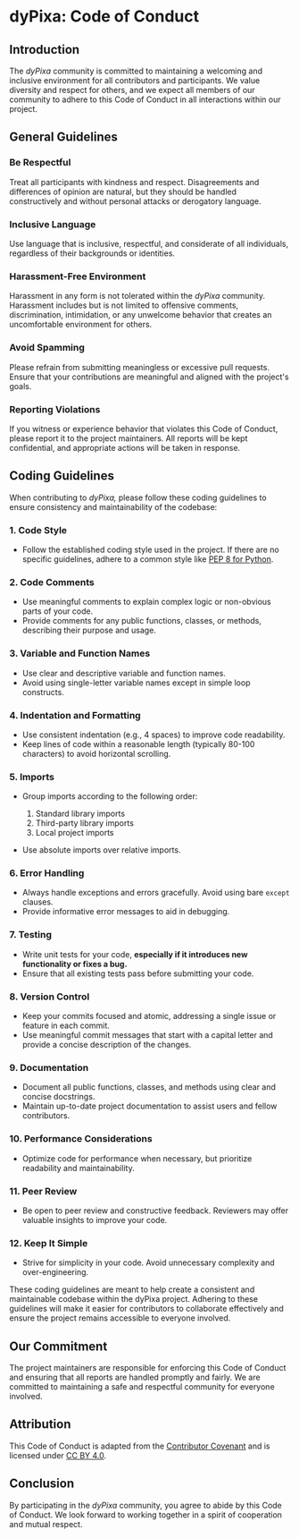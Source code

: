 # **dyPixa:** Code of Conduct

## Introduction

The _dyPixa_ community is committed to maintaining a welcoming and inclusive environment for all contributors and participants. We value diversity and respect for others, and we expect all members of our community to adhere to this Code of Conduct in all interactions within our project.

## General Guidelines

### Be Respectful

Treat all participants with kindness and respect. Disagreements and differences of opinion are natural, but they should be handled constructively and without personal attacks or derogatory language.

### Inclusive Language

Use language that is inclusive, respectful, and considerate of all individuals, regardless of their backgrounds or identities.

### Harassment-Free Environment

Harassment in any form is not tolerated within the _dyPixa_ community. Harassment includes but is not limited to offensive comments, discrimination, intimidation, or any unwelcome behavior that creates an uncomfortable environment for others.

### Avoid Spamming

Please refrain from submitting meaningless or excessive pull requests. Ensure that your contributions are meaningful and aligned with the project's goals.

### Reporting Violations

If you witness or experience behavior that violates this Code of Conduct, please report it to the project maintainers. All reports will be kept confidential, and appropriate actions will be taken in response.


## Coding Guidelines

When contributing to _dyPixa,_ please follow these coding guidelines to ensure consistency and maintainability of the codebase:

### 1. Code Style

- Follow the established coding style used in the project. If there are no specific guidelines, adhere to a common style like [PEP 8 for Python](https://peps.python.org/pep-0008/).

### 2. Code Comments

- Use meaningful comments to explain complex logic or non-obvious parts of your code.
- Provide comments for any public functions, classes, or methods, describing their purpose and usage.

### 3. Variable and Function Names

- Use clear and descriptive variable and function names.
- Avoid using single-letter variable names except in simple loop constructs.

### 4. Indentation and Formatting

- Use consistent indentation (e.g., 4 spaces) to improve code readability.
- Keep lines of code within a reasonable length (typically 80-100 characters) to avoid horizontal scrolling.

### 5. Imports

- Group imports according to the following order:
  1. Standard library imports
  2. Third-party library imports
  3. Local project imports

- Use absolute imports over relative imports.

### 6. Error Handling

- Always handle exceptions and errors gracefully. Avoid using bare `except` clauses.
- Provide informative error messages to aid in debugging.

### 7. Testing

- Write unit tests for your code, **especially if it introduces new functionality or fixes a bug.**
- Ensure that all existing tests pass before submitting your code.

### 8. Version Control

- Keep your commits focused and atomic, addressing a single issue or feature in each commit.
- Use meaningful commit messages that start with a capital letter and provide a concise description of the changes.

### 9. Documentation

- Document all public functions, classes, and methods using clear and concise docstrings.
- Maintain up-to-date project documentation to assist users and fellow contributors.

### 10. Performance Considerations

- Optimize code for performance when necessary, but prioritize readability and maintainability.

### 11. Peer Review

- Be open to peer review and constructive feedback. Reviewers may offer valuable insights to improve your code.

### 12. Keep It Simple

- Strive for simplicity in your code. Avoid unnecessary complexity and over-engineering.

These coding guidelines are meant to help create a consistent and maintainable codebase within the dyPixa project. Adhering to these guidelines will make it easier for contributors to collaborate effectively and ensure the project remains accessible to everyone involved.



## Our Commitment

The project maintainers are responsible for enforcing this Code of Conduct and ensuring that all reports are handled promptly and fairly. We are committed to maintaining a safe and respectful community for everyone involved.

## Attribution

This Code of Conduct is adapted from the [Contributor Covenant](https://www.contributor-covenant.org/version/2/0/code_of_conduct.html) and is licensed under [CC BY 4.0](https://creativecommons.org/licenses/by/4.0/).

## Conclusion

By participating in the _dyPixa_ community, you agree to abide by this Code of Conduct. We look forward to working together in a spirit of cooperation and mutual respect.
